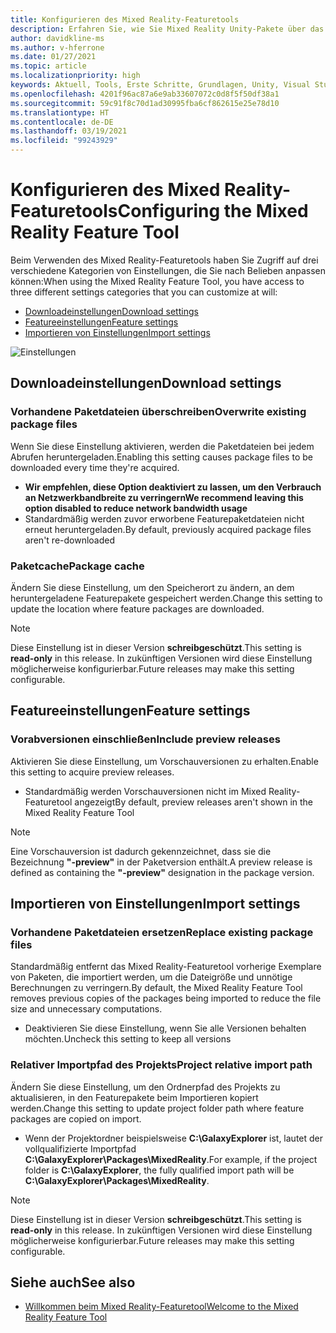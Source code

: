 ```yaml
---
title: Konfigurieren des Mixed Reality-Featuretools
description: Erfahren Sie, wie Sie Mixed Reality Unity-Pakete über das MR-Featuretool für die HoloLens- und VR-Entwicklung herunterladen und installieren.
author: davidkline-ms
ms.author: v-hferrone
ms.date: 01/27/2021
ms.topic: article
ms.localizationpriority: high
keywords: Aktuell, Tools, Erste Schritte, Grundlagen, Unity, Visual Studio, Toolkit, Mixed Reality-Headset, Windows Mixed Reality-Headset, Virtual Reality-Headset, Installation, Windows, HoloLens, Emulator, Unreal, OpenXR
ms.openlocfilehash: 4201f96ac87a6e9ab33607072c0d8f5f50df38a1
ms.sourcegitcommit: 59c91f8c70d1ad30995fba6cf862615e25e78d10
ms.translationtype: HT
ms.contentlocale: de-DE
ms.lasthandoff: 03/19/2021
ms.locfileid: "99243929"
---
```

# <a name="configuring-the-mixed-reality-feature-tool"></a><span data-ttu-id="2d766-104">Konfigurieren des Mixed Reality-Featuretools</span><span class="sxs-lookup"><span data-stu-id="2d766-104">Configuring the Mixed Reality Feature Tool</span></span>

<span data-ttu-id="2d766-105">Beim Verwenden des Mixed Reality-Featuretools haben Sie Zugriff auf drei verschiedene Kategorien von Einstellungen, die Sie nach Belieben anpassen können:</span><span class="sxs-lookup"><span data-stu-id="2d766-105">When using the Mixed Reality Feature Tool, you have access to three different settings categories that you can customize at will:</span></span>

* [<span data-ttu-id="2d766-106">Downloadeinstellungen</span><span class="sxs-lookup"><span data-stu-id="2d766-106">Download settings</span></span>](#download-settings)
* [<span data-ttu-id="2d766-107">Featureeinstellungen</span><span class="sxs-lookup"><span data-stu-id="2d766-107">Feature settings</span></span>](#feature-settings)
* [<span data-ttu-id="2d766-108">Importieren von Einstellungen</span><span class="sxs-lookup"><span data-stu-id="2d766-108">Import settings</span></span>](#import-settings)

![Einstellungen](images/FeatureToolSettings.png)

## <a name="download-settings"></a><span data-ttu-id="2d766-110">Downloadeinstellungen</span><span class="sxs-lookup"><span data-stu-id="2d766-110">Download settings</span></span>

### <a name="overwrite-existing-package-files"></a><span data-ttu-id="2d766-111">Vorhandene Paketdateien überschreiben</span><span class="sxs-lookup"><span data-stu-id="2d766-111">Overwrite existing package files</span></span>

<span data-ttu-id="2d766-112">Wenn Sie diese Einstellung aktivieren, werden die Paketdateien bei jedem Abrufen heruntergeladen.</span><span class="sxs-lookup"><span data-stu-id="2d766-112">Enabling this setting causes package files to be downloaded every time they're acquired.</span></span> 
* <span data-ttu-id="2d766-113">**Wir empfehlen, diese Option deaktiviert zu lassen, um den Verbrauch an Netzwerkbandbreite zu verringern**</span><span class="sxs-lookup"><span data-stu-id="2d766-113">**We recommend leaving this option disabled to reduce network bandwidth usage**</span></span>
* <span data-ttu-id="2d766-114">Standardmäßig werden zuvor erworbene Featurepaketdateien nicht erneut heruntergeladen.</span><span class="sxs-lookup"><span data-stu-id="2d766-114">By default, previously acquired package files aren't re-downloaded</span></span>

### <a name="package-cache"></a><span data-ttu-id="2d766-115">Paketcache</span><span class="sxs-lookup"><span data-stu-id="2d766-115">Package cache</span></span>

<span data-ttu-id="2d766-116">Ändern Sie diese Einstellung, um den Speicherort zu ändern, an dem heruntergeladene Featurepakete gespeichert werden.</span><span class="sxs-lookup"><span data-stu-id="2d766-116">Change this setting to update the location where feature packages are downloaded.</span></span>

> [!NOTE]
> <span data-ttu-id="2d766-117">Diese Einstellung ist in dieser Version **schreibgeschützt**.</span><span class="sxs-lookup"><span data-stu-id="2d766-117">This setting is **read-only** in this release.</span></span> <span data-ttu-id="2d766-118">In zukünftigen Versionen wird diese Einstellung möglicherweise konfigurierbar.</span><span class="sxs-lookup"><span data-stu-id="2d766-118">Future releases may make this setting configurable.</span></span>

## <a name="feature-settings"></a><span data-ttu-id="2d766-119">Featureeinstellungen</span><span class="sxs-lookup"><span data-stu-id="2d766-119">Feature settings</span></span>

### <a name="include-preview-releases"></a><span data-ttu-id="2d766-120">Vorabversionen einschließen</span><span class="sxs-lookup"><span data-stu-id="2d766-120">Include preview releases</span></span>

<span data-ttu-id="2d766-121">Aktivieren Sie diese Einstellung, um Vorschauversionen zu erhalten.</span><span class="sxs-lookup"><span data-stu-id="2d766-121">Enable this setting to acquire preview releases.</span></span>
* <span data-ttu-id="2d766-122">Standardmäßig werden Vorschauversionen nicht im Mixed Reality-Featuretool angezeigt</span><span class="sxs-lookup"><span data-stu-id="2d766-122">By default, preview releases aren't shown in the Mixed Reality Feature Tool</span></span> 

> [!NOTE]
> <span data-ttu-id="2d766-123">Eine Vorschauversion ist dadurch gekennzeichnet, dass sie die Bezeichnung **"-preview"** in der Paketversion enthält.</span><span class="sxs-lookup"><span data-stu-id="2d766-123">A preview release is defined as containing the **"-preview"** designation in the package version.</span></span>

## <a name="import-settings"></a><span data-ttu-id="2d766-124">Importieren von Einstellungen</span><span class="sxs-lookup"><span data-stu-id="2d766-124">Import settings</span></span>

### <a name="replace-existing-package-files"></a><span data-ttu-id="2d766-125">Vorhandene Paketdateien ersetzen</span><span class="sxs-lookup"><span data-stu-id="2d766-125">Replace existing package files</span></span>

<span data-ttu-id="2d766-126">Standardmäßig entfernt das Mixed Reality-Featuretool vorherige Exemplare von Paketen, die importiert werden, um die Dateigröße und unnötige Berechnungen zu verringern.</span><span class="sxs-lookup"><span data-stu-id="2d766-126">By default, the Mixed Reality Feature Tool removes previous copies of the packages being imported to reduce the file size and unnecessary computations.</span></span> 
* <span data-ttu-id="2d766-127">Deaktivieren Sie diese Einstellung, wenn Sie alle Versionen behalten möchten.</span><span class="sxs-lookup"><span data-stu-id="2d766-127">Uncheck this setting to keep all versions</span></span>

### <a name="project-relative-import-path"></a><span data-ttu-id="2d766-128">Relativer Importpfad des Projekts</span><span class="sxs-lookup"><span data-stu-id="2d766-128">Project relative import path</span></span>

<span data-ttu-id="2d766-129">Ändern Sie diese Einstellung, um den Ordnerpfad des Projekts zu aktualisieren, in den Featurepakete beim Importieren kopiert werden.</span><span class="sxs-lookup"><span data-stu-id="2d766-129">Change this setting to update project folder path where feature packages are copied on import.</span></span> 
* <span data-ttu-id="2d766-130">Wenn der Projektordner beispielsweise **C:\GalaxyExplorer** ist, lautet der vollqualifizierte Importpfad **C:\GalaxyExplorer\Packages\MixedReality**.</span><span class="sxs-lookup"><span data-stu-id="2d766-130">For example, if the project folder is **C:\GalaxyExplorer**, the fully qualified import path will be **C:\GalaxyExplorer\Packages\MixedReality**.</span></span>

> [!NOTE]
> <span data-ttu-id="2d766-131">Diese Einstellung ist in dieser Version **schreibgeschützt**.</span><span class="sxs-lookup"><span data-stu-id="2d766-131">This setting is **read-only** in this release.</span></span> <span data-ttu-id="2d766-132">In zukünftigen Versionen wird diese Einstellung möglicherweise konfigurierbar.</span><span class="sxs-lookup"><span data-stu-id="2d766-132">Future releases may make this setting configurable.</span></span>

## <a name="see-also"></a><span data-ttu-id="2d766-133">Siehe auch</span><span class="sxs-lookup"><span data-stu-id="2d766-133">See also</span></span>

- [<span data-ttu-id="2d766-134">Willkommen beim Mixed Reality-Featuretool</span><span class="sxs-lookup"><span data-stu-id="2d766-134">Welcome to the Mixed Reality Feature Tool</span></span>](welcome-to-mr-feature-tool.md)